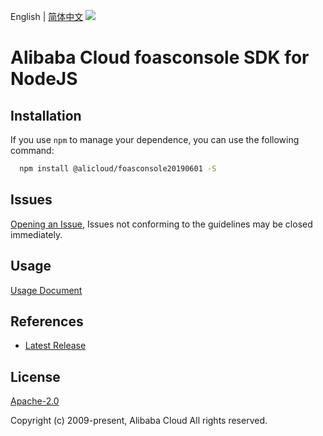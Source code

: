 English | [简体中文](README-CN.md)
![](https://aliyunsdk-pages.alicdn.com/icons/AlibabaCloud.svg)

# Alibaba Cloud foasconsole SDK for NodeJS

## Installation
If you use `npm` to manage your dependence, you can use the following command:

```sh
  npm install @alicloud/foasconsole20190601 -S
```

## Issues
[Opening an Issue](https://github.com/aliyun/alibabacloud-typescript-sdk/issues/new), Issues not conforming to the guidelines may be closed immediately.

## Usage
[Usage Document](https://github.com/aliyun/alibabacloud-typescript-sdk/blob/master/docs/Usage-EN.md#quick-examples)

## References
* [Latest Release](https://github.com/aliyun/alibabacloud-typescript-sdk/)

## License
[Apache-2.0](http://www.apache.org/licenses/LICENSE-2.0)

Copyright (c) 2009-present, Alibaba Cloud All rights reserved.
